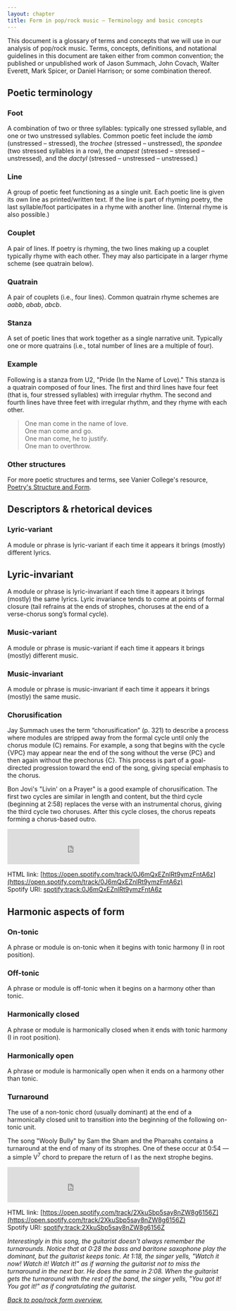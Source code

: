 ```yaml
---
layout: chapter
title: Form in pop/rock music – Terminology and basic concepts
---
```



This document is a glossary of terms and concepts that we will use in our analysis of pop/rock music. Terms, concepts, definitions, and notational guidelines in this document are taken either from common convention; the published or unpublished work of Jason Summach, John Covach, Walter Everett, Mark Spicer, or Daniel Harrison; or some combination thereof.

## Poetic terminology

### Foot

A combination of two or three syllables: typically one stressed syllable, and one or two unstressed syllables. Common poetic feet include the *iamb* (unstressed – stressed), the *trochee* (stressed – unstressed), the *spondee* (two stressed syllables in a row), the *anapest* (stressed – stressed – unstressed), and the *dactyl* (stressed – unstressed – unstressed.)

### Line

A group of poetic feet functioning as a single unit. Each poetic line is given its own line as printed/written text. If the line is part of rhyming poetry, the last syllable/foot participates in a rhyme with another line. (Internal rhyme is also possible.)

### Couplet

A pair of lines. If poetry is rhyming, the two lines making up a couplet typically rhyme with each other. They may also participate in a larger rhyme scheme (see quatrain below).

### Quatrain

A pair of couplets (i.e., four lines). Common quatrain rhyme schemes are *aabb*, *abab*, *abcb*.

### Stanza

A set of poetic lines that work together as a single narrative unit. Typically one or more quatrains (i.e., total number of lines are a multiple of four).

### Example

Following is a stanza from U2, "Pride (In the Name of Love)." This stanza is a quatrain composed of four lines. The first and third lines have four feet (that is, four stressed syllables) with irregular rhythm. The second and fourth lines have three feet with irregular rhythm, and they rhyme with each other.

> One man come in the name of love.  
One man come and go.  
One man come, he to justify.  
One man to overthrow.

### Other structures

For more poetic structures and terms, see Vanier College's resource, [Poetry's Structure and Form](http://www.vaniercollege.qc.ca/tlc//tipsheets/reading-and-analyzing/poem-form-and-structure.pdf).


## Descriptors & rhetorical devices

### Lyric-variant

A module or phrase is lyric-variant if each time it appears it brings (mostly) different lyrics.

## Lyric-invariant

A module or phrase is lyric-invariant if each time it appears it brings (mostly) the same lyrics. Lyric invariance tends to come at points of formal closure (tail refrains at the ends of strophes, choruses at the end of a verse-chorus song’s formal cycle).

### Music-variant

A module or phrase is music-variant if each time it appears it brings (mostly) different music.

### Music-invariant

A module or phrase is music-invariant if each time it appears it brings (mostly) the same music.

### Chorusification

Jay Summach uses the term “chorusification” (p. 321) to describe a process where modules are stripped away from the formal cycle until only the chorus module (C) remains. For example, a song that begins with the cycle {VPC} may appear near the end of the song without the verse {PC} and then again without the prechorus {C}. This process is part of a goal-directed progression toward the end of the song, giving special emphasis to the chorus.

Bon Jovi's "Livin' on a Prayer" is a good example of chorusification. The first two cycles are similar in length and content, but the third cycle (beginning at 2:58) replaces the verse with an instrumental chorus, giving the third cycle two choruses. After this cycle closes, the chorus repeats forming a chorus-based outro.

<iframe src="https://embed.spotify.com/?uri=spotify%3Atrack%3A0J6mQxEZnlRt9ymzFntA6z" width="300" height="80" frameborder="0" allowtransparency="true"></iframe>

HTML link: [https://open.spotify.com/track/0J6mQxEZnlRt9ymzFntA6z](https://open.spotify.com/track/0J6mQxEZnlRt9ymzFntA6z)  
Spotify URI: [spotify:track:0J6mQxEZnlRt9ymzFntA6z](spotify:track:0J6mQxEZnlRt9ymzFntA6z)  


## Harmonic aspects of form

### On-tonic

A phrase or module is on-tonic when it begins with tonic harmony (I in root position).

### Off-tonic

A phrase or module is off-tonic when it begins on a harmony other than tonic.

### Harmonically closed

A phrase or module is harmonically closed when it ends with tonic harmony (I in root position).

### Harmonically open

A phrase or module is harmonically open when it ends on a harmony other than tonic.

### Turnaround

The use of a non-tonic chord (usually dominant) at the end of a harmonically closed unit to transition into the beginning of the following on-tonic unit.

The song "Wooly Bully" by Sam the Sham and the Pharoahs contains a turnaround at the end of many of its strophes. One of these occur at 0:54 ― a simple V<sup>7</sup> chord to prepare the return of I as the next strophe begins. 

<iframe src="https://embed.spotify.com/?uri=spotify%3Atrack%3A2XkuSbp5say8nZW8g6156Z" width="300" height="80" frameborder="0" allowtransparency="true"></iframe>

HTML link: [https://open.spotify.com/track/2XkuSbp5say8nZW8g6156Z](https://open.spotify.com/track/2XkuSbp5say8nZW8g6156Z)  
Spotify URI: [spotify:track:2XkuSbp5say8nZW8g6156Z](spotify:track:2XkuSbp5say8nZW8g6156Z)  

*Interestingly in this song, the guitarist doesn't always remember the turnarounds. Notice that at 0:28 the bass and baritone saxophone play the dominant, but the guitarist keeps tonic. At 1:18, the singer yells, "Watch it now! Watch it! Watch it!" as if warning the guitarist not to miss the turnaround in the next bar. He does the same in 2:08. When the guitarist gets the turnaround with the rest of the band, the singer yells, "You got it! You got it!" as if congratulating the guitarist.*


[*Back to pop/rock form overview.*](popRockForm.html)

